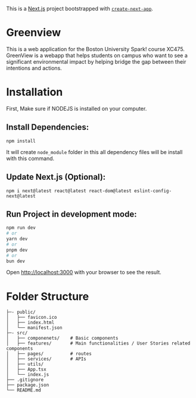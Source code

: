 This is a [Next.js](https://nextjs.org) project bootstrapped with [`create-next-app`](https://nextjs.org/docs/app/api-reference/cli/create-next-app).

# Greenview

This is a web application for the Boston University Spark! course XC475. GreenView is a webapp that helps students on campus who want to see a significant environmental impact by helping bridge the gap between their intentions and actions.

# Installation

First, Make sure if NODEJS is installed on your computer.

## Install Dependencies:

```
npm install
```

It will create `node_module` folder in this all dependency files will be install with this command.

## Update Next.js (Optional):

```
npm i next@latest react@latest react-dom@latest eslint-config-next@latest
```

## Run Project in development mode:

```bash
npm run dev
# or
yarn dev
# or
pnpm dev
# or
bun dev
```

Open [http://localhost:3000](http://localhost:3000) with your browser to see the result.


# Folder Structure
```
├─- public/
│   ├── favicon.ico
│   ├── index.html
│   └── manifest.json
├─- src/
│   ├── componenets/    # Basic components
│   ├── features/       # Main functionalities / User Stories related components
│   ├── pages/          # routes
│   ├── services/       # APIs
│   ├── utils/
│   ├── App.tsx        
│   └── index.js
├── .gitignore
├── package.json
└── README.md
```

